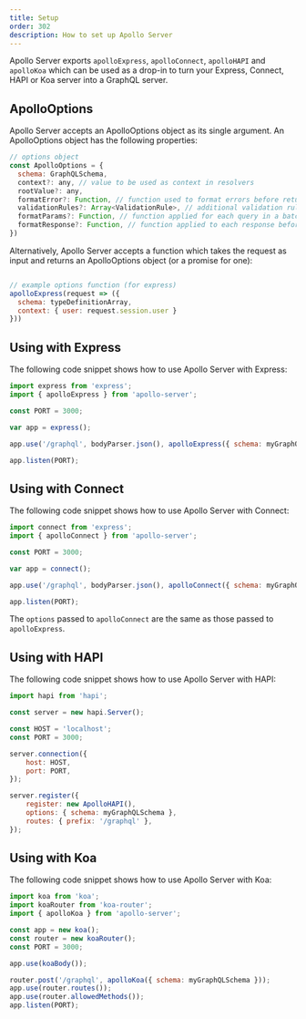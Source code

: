 ```yaml
---
title: Setup
order: 302
description: How to set up Apollo Server
---
```


Apollo Server exports `apolloExpress`, `apolloConnect`, `apolloHAPI` and `apolloKoa` which can be used as a drop-in to turn your Express, Connect, HAPI or Koa server into a GraphQL server.


<h2 id="apolloOptions">ApolloOptions</h2>

Apollo Server accepts an ApolloOptions object as its single argument. An ApolloOptions object has the following properties:

```js
// options object
const ApolloOptions = {
  schema: GraphQLSchema,
  context?: any, // value to be used as context in resolvers
  rootValue?: any,
  formatError?: Function, // function used to format errors before returning them to clients
  validationRules?: Array<ValidationRule>, // additional validation rules to be applied to client-specified queries
  formatParams?: Function, // function applied for each query in a batch to format parameters before passing them to `runQuery`
  formatResponse?: Function, // function applied to each response before returning data to clients
})
```


Alternatively, Apollo Server accepts a function which takes the request as input and returns an ApolloOptions object (or a promise for one):

```js

// example options function (for express)
apolloExpress(request => ({
  schema: typeDefinitionArray,
  context: { user: request.session.user }
}))
```

<h2 id="apolloExpress">Using with Express</h2>

The following code snippet shows how to use Apollo Server with Express:

```js
import express from 'express';
import { apolloExpress } from 'apollo-server';

const PORT = 3000;

var app = express();

app.use('/graphql', bodyParser.json(), apolloExpress({ schema: myGraphQLSchema }));

app.listen(PORT);
```

<h2 id="apolloConnect">Using with Connect</h2>

The following code snippet shows how to use Apollo Server with Connect:

```js
import connect from 'express';
import { apolloConnect } from 'apollo-server';

const PORT = 3000;

var app = connect();

app.use('/graphql', bodyParser.json(), apolloConnect({ schema: myGraphQLSchema }));

app.listen(PORT);
```

The `options` passed to `apolloConnect` are the same as those passed to `apolloExpress`.


<h2 id="apolloHAPI">Using with HAPI</h2>

The following code snippet shows how to use Apollo Server with HAPI:

```js
import hapi from 'hapi';

const server = new hapi.Server();

const HOST = 'localhost';
const PORT = 3000;

server.connection({
    host: HOST,
    port: PORT,
});

server.register({
    register: new ApolloHAPI(),
    options: { schema: myGraphQLSchema },
    routes: { prefix: '/graphql' },
});
```


<h2 id="apolloKoa">Using with Koa</h2>

The following code snippet shows how to use Apollo Server with Koa:

```js
import koa from 'koa';
import koaRouter from 'koa-router';
import { apolloKoa } from 'apollo-server';

const app = new koa();
const router = new koaRouter();
const PORT = 3000;

app.use(koaBody());

router.post('/graphql', apolloKoa({ schema: myGraphQLSchema }));
app.use(router.routes());
app.use(router.allowedMethods());
app.listen(PORT);
```
